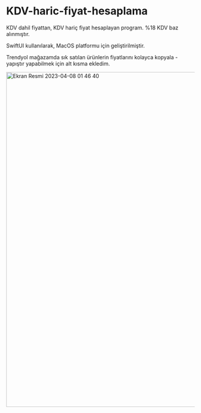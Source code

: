 # KDV-haric-fiyat-hesaplama
KDV dahil fiyattan, KDV hariç fiyat hesaplayan program. %18 KDV baz alınmıştır.

SwiftUI kullanılarak, MacOS platformu için geliştirilmiştir.

Trendyol mağazamda sık satılan ürünlerin fiyatlarını kolayca kopyala - yapıştır yapabilmek için alt kısma ekledim.

<img width="894" alt="Ekran Resmi 2023-04-08 01 46 40" src="https://user-images.githubusercontent.com/71381857/230688752-0df31d56-aaa2-4bf5-93e4-d17ec1e1b7f4.png">
